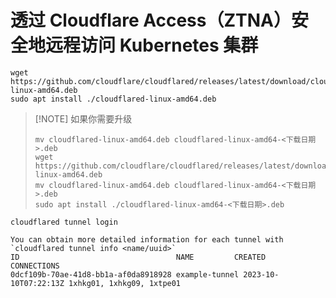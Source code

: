 # 透过 Cloudflare Access（ZTNA）安全地远程访问 Kubernetes 集群



```shell
wget https://github.com/cloudflare/cloudflared/releases/latest/download/cloudflared-linux-amd64.deb
sudo apt install ./cloudflared-linux-amd64.deb
```

> [!NOTE] 如果你需要升级
>
> ```shell
> mv cloudflared-linux-amd64.deb cloudflared-linux-amd64-<下载日期>.deb
> wget https://github.com/cloudflare/cloudflared/releases/latest/download/cloudflared-linux-amd64.deb
> mv cloudflared-linux-amd64.deb cloudflared-linux-amd64-<下载日期>.deb
> sudo apt install ./cloudflared-linux-amd64-<下载日期>.deb
> ```

```shell
cloudflared tunnel login
```

```shell
You can obtain more detailed information for each tunnel with `cloudflared tunnel info <name/uuid>`
ID                                   NAME         CREATED              CONNECTIONS
0dcf109b-70ae-41d8-bb1a-af0da8918928 example-tunnel 2023-10-10T07:22:13Z 1xhkg01, 1xhkg09, 1xtpe01
```
